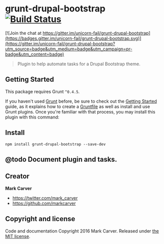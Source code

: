 # grunt-drupal-bootstrap [![Build Status](https://travis-ci.org/unicorn-fail/grunt-drupal-bootstrap.svg)](https://travis-ci.org/unicorn-fail/grunt-drupal-bootstrap)

[![Join the chat at https://gitter.im/unicorn-fail/grunt-drupal-bootstrap](https://badges.gitter.im/unicorn-fail/grunt-drupal-bootstrap.svg)](https://gitter.im/unicorn-fail/grunt-drupal-bootstrap?utm_source=badge&utm_medium=badge&utm_campaign=pr-badge&utm_content=badge)

> Plugin to help automate tasks for a Drupal Bootstrap theme.

## Getting Started

This package requires Grunt `^0.4.5`.

If you haven't used [Grunt](http://gruntjs.com/) before, be sure to check out the [Getting Started](http://gruntjs.com/getting-started) guide, as it explains how to create a [Gruntfile](http://gruntjs.com/sample-gruntfile) as well as install and use Grunt plugins. Once you're familiar with that process, you may install this plugin with this command:

## Install

```shell
npm install grunt-drupal-bootstrap --save-dev
```

## @todo Document plugin and tasks.

## Creator

**Mark Carver**

* <https://twitter.com/mark_carver>
* <https://github.com/markcarver>

## Copyright and license

Code and documentation Copyright 2016 Mark Carver. Released under [the MIT license](https://github.com/unicorn-fail/grunt-promise/blob/master/LICENSE).
